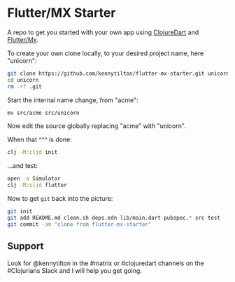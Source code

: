 # Flutter/MX Starter

A repo to get you started with your own app using [ClojureDart](https://github.com/Tensegritics/ClojureDart) and [Flutter/Mx](https://github.com/kennytilton/flutter-mx).

To create your own clone locally, to your desired project name, here "unicorn":
```bash
git clone https://github.com/kennytilton/flutter-mx-starter.git unicorn
cd unicorn
rm -rf .git
```
Start the internal name change, from "acme":
```bash
mv src/acme src/unicorn
```
Now edit the source globally replacing "acme" with "unicorn".

When that ^^^ is done:
```bash
clj -M:cljd init
```
...and  test:
```bash
open -a Simulator
clj -M:cljd flutter
```

Now to get `git` back into the picture:
```bash
git init
git add README.md clean.sh deps.edn lib/main.dart pubspec.* src test
git commit -am "clone from flutter-mx-starter"
```
## Support
Look for @kennytilton in the #matrix or #clojuredart channels on the #Clojurians Slack and I will help you get going.
